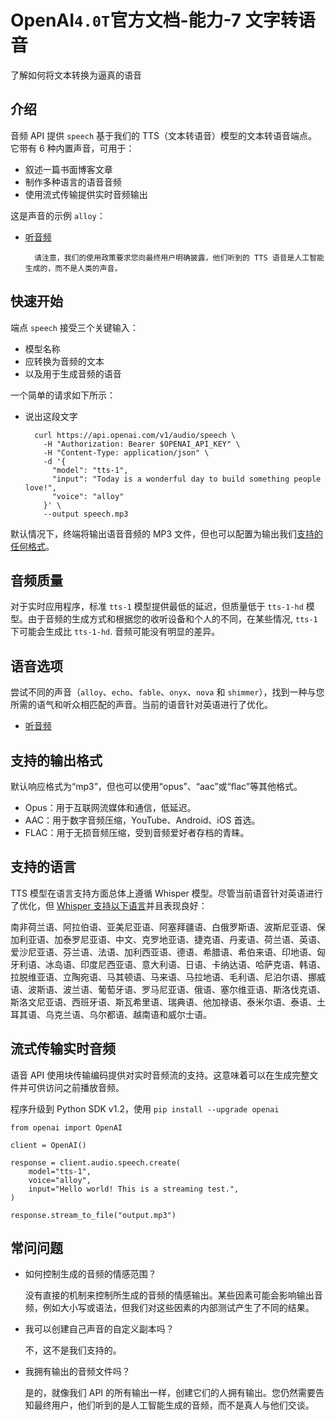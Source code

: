 # OpenAI`4.0T`官方文档-能力-7 文字转语音
了解如何将文本转换为逼真的语音
## 介绍
音频 API 提供 `speech` 基于我们的 TTS（文本转语音）模型的文本转语音端点。它带有 6 种内置声音，可用于：

- 叙述一篇书面博客文章
- 制作多种语言的语音音频
- 使用流式传输提供实时音频输出

这是声音的示例 `alloy`：

- [听音频](https://platform.openai.com/docs/guides/text-to-speech)

		请注意，我们的使用政策要求您向最终用户明确披露，他们听到的 TTS 语音是人工智能生成的，而不是人类的声音。

## 快速开始
端点 `speech` 接受三个关键输入：

- 模型名称
- 应转换为音频的文本
- 以及用于生成音频的语音

一个简单的请求如下所示：

- 说出这段文字

		curl https://api.openai.com/v1/audio/speech \
		  -H "Authorization: Bearer $OPENAI_API_KEY" \
		  -H "Content-Type: application/json" \
		  -d '{
		    "model": "tts-1",
		    "input": "Today is a wonderful day to build something people love!",
		    "voice": "alloy"
		  }' \
		  --output speech.mp3
默认情况下，终端将输出语音音频的 MP3 文件，但也可以配置为输出我们[支持的任何格式](https://platform.openai.com/docs/guides/text-to-speech/supported-output-formats)。

## 音频质量
对于实时应用程序，标准 `tts-1` 模型提供最低的延迟，但质量低于 `tts-1-hd` 模型。由于音频的生成方式和根据您的收听设备和个人的不同，在某些情况, `tts-1` 下可能会生成比 `tts-1-hd`. 音频可能没有明显的差异。
## 语音选项
尝试不同的声音（`alloy`、`echo`、`fable`、`onyx`、`nova` 和 `shimmer`），找到一种与您所需的语气和听众相匹配的声音。当前的语音针对英语进行了优化。

- [听音频](https://platform.openai.com/docs/guides/text-to-speech)

## 支持的输出格式
默认响应格式为“mp3”，但也可以使用“opus”、“aac”或“flac”等其他格式。

- Opus：用于互联网流媒体和通信，低延迟。
- AAC：用于数字音频压缩，YouTube、Android、iOS 首选。
- FLAC：用于无损音频压缩，受到音频爱好者存档的青睐。

## 支持的语言
TTS 模型在语言支持方面总体上遵循 Whisper 模型。尽管当前语音针对英语进行了优化，但 [Whisper 支持以下语言](https://github.com/openai/whisper#available-models-and-languages)并且表现良好：

南非荷兰语、阿拉伯语、亚美尼亚语、阿塞拜疆语、白俄罗斯语、波斯尼亚语、保加利亚语、加泰罗尼亚语、中文、克罗地亚语、捷克语、丹麦语、荷兰语、英语、爱沙尼亚语、芬兰语、法语、加利西亚语、德语、希腊语、希伯来语、印地语、匈牙利语、冰岛语、印度尼西亚语、意大利语、日语、卡纳达语、哈萨克语、韩语、拉脱维亚语、立陶宛语、马其顿语、马来语、马拉地语、毛利语、尼泊尔语、挪威语、波斯语、波兰语、葡萄牙语、罗马尼亚语、俄语、塞尔维亚语、斯洛伐克语、斯洛文尼亚语、西班牙语、斯瓦希里语、瑞典语、他加禄语、泰米尔语、泰语、土耳其语、乌克兰语、乌尔都语、越南语和威尔士语。

## 流式传输实时音频
语音 API 使用块传输编码提供对实时音频流的支持。这意味着可以在生成完整文件并可供访问之前播放音频。

程序升级到 Python SDK v1.2，使用 `pip install --upgrade openai`

	from openai import OpenAI
	
	client = OpenAI()
	
	response = client.audio.speech.create(
	    model="tts-1",
	    voice="alloy",
	    input="Hello world! This is a streaming test.",
	)
	
	response.stream_to_file("output.mp3")

## 常问问题
- 如何控制生成的音频的情感范围？

	没有直接的机制来控制所生成的音频的情感输出。某些因素可能会影响输出音频，例如大小写或语法，但我们对这些因素的内部测试产生了不同的结果。
- 我可以创建自己声音的自定义副本吗？

	不，这不是我们支持的。
- 我拥有输出的音频文件吗？

	是的，就像我们 API 的所有输出一样，创建它们的人拥有输出。您仍然需要告知最终用户，他们听到的是人工智能生成的音频，而不是真人与他们交谈。

